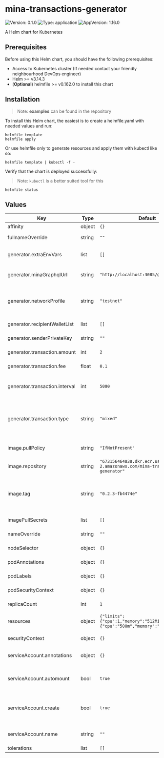 # mina-transactions-generator

![Version: 0.1.0](https://img.shields.io/badge/Version-0.1.0-informational?style=flat-square) ![Type: application](https://img.shields.io/badge/Type-application-informational?style=flat-square) ![AppVersion: 1.16.0](https://img.shields.io/badge/AppVersion-1.16.0-informational?style=flat-square)

A Helm chart for Kubernetes

## Prerequisites

Before using this Helm chart, you should have the following prerequisites:

- Access to Kubernetes cluster (If needed contact your friendly neighbourhood DevOps engineer)
- Helm >= v3.14.3
- (**Optional**) helmfile >= v0.162.0 to install this chart

## Installation

> Note: **examples** can be found in the repository

To install this Helm chart, the easiest is to create a helmfile.yaml with needed values and run:

```
helmfile template
helmfile apply
```

Or use helmfile only to generate resources and apply them with kubectl like so:

```
helmfile template | kubectl -f -
```

Verify that the chart is deployed successfully:

> Note: `kubectl` is a better suited tool for this

```
helmfile status
```

## Values

| Key | Type | Default | Description |
|-----|------|---------|-------------|
| affinity | object | `{}` | Affinity rules |
| fullnameOverride | string | `""` | The full release name override |
| generator.extraEnvVars | list | `[]` | Extra Environment Variables |
| generator.minaGraphqlUrl | string | `"http://localhost:3085/graphql"` | The graphql URL to send transactions to |
| generator.networkProfile | string | `"testnet"` | The Network Profile to use (accepted values are: mainnet, testnet) |
| generator.recipientWalletList | list | `[]` | The list of recipient wallets |
| generator.senderPrivateKey | string | `""` | The private key of the sender |
| generator.transaction.amount | int | `2` | The amount of the transaction |
| generator.transaction.fee | float | `0.1` | The fee of the transaction |
| generator.transaction.interval | int | `5000` | The interval in milliseconds between each transaction |
| generator.transaction.type | string | `"mixed"` | The type of transaction to send (accepted values are: regular, zkApp, mixed) |
| image.pullPolicy | string | `"IfNotPresent"` | The pullPolicy used when pulling the image |
| image.repository | string | `"673156464838.dkr.ecr.us-west-2.amazonaws.com/mina-transactions-generator"` | The repository of the image |
| image.tag | string | `"0.2.3-fb4474e"` | The tag of the image. Overrides the image tag whose default is the chart appVersion. |
| imagePullSecrets | list | `[]` | The secrets used to pull the image |
| nameOverride | string | `""` | The release name override |
| nodeSelector | object | `{}` | Node selector labels |
| podAnnotations | object | `{}` | Annotations to add to the pods |
| podLabels | object | `{}` | The labels to add to the pods |
| podSecurityContext | object | `{}` | The Pod Security Context |
| replicaCount | int | `1` | The number of replicas |
| resources | object | `{"limits":{"cpu":1,"memory":"512Mi"},"requests":{"cpu":"500m","memory":"256Mi"}}` | Resource limitations for the pods |
| securityContext | object | `{}` | The Security Context |
| serviceAccount.annotations | object | `{}` | Annotations to add to the service account |
| serviceAccount.automount | bool | `true` | Automatically mount a ServiceAccount's API credentials? |
| serviceAccount.create | bool | `true` | Specifies whether a service account should be created |
| serviceAccount.name | string | `""` | The name of the service account to use. |
| tolerations | list | `[]` | Tolerations |

